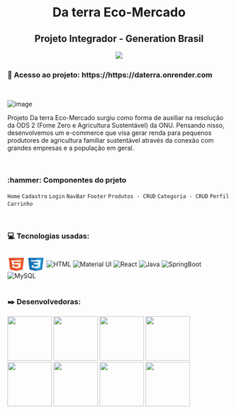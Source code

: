 <h1 align=center> Da terra Eco-Mercado </h1>

<h2 align=center> Projeto Integrador - Generation Brasil </h2>

<p align="center"><img src="http://img.shields.io/static/v1?label=STATUS&message=EM%20DESENVOLVIMENTO&color=GREEN&style=for-the-badge"/></p>

<h3 align=left> 📁 Acesso ao projeto: https://https://daterra.onrender.com </h3>

<br>

![image](https://i.imgur.com/shaVgjI.png)


Projeto Da terra Eco-Mercado surgiu como forma de auxiliar na resolução da ODS 2 (Fome Zero e Agricultura Sustentável) da ONU. Pensando nisso, desenvolvemos um e-commerce que visa gerar renda para pequenos produtores de agricultura familiar sustentável através da conexão com grandes empresas e a população em geral.


<br>

<h3>:hammer: Componentes do prjeto </h3>

  
`Home` 
`Cadastro` 
`Login` 
`NavBar`
`Footer`
`Produtos - CRUD`
`Categoria - CRUD`
`Perfil`
`Carrinho` 

<br>


<h3>💻 Tecnologias usadas: </h3>

<div style="display: inline_block"><br>

  <img align="center" alt="HTML" height="30" width="40" src="https://raw.githubusercontent.com/devicons/devicon/master/icons/html5/html5-original.svg">
  <img align="center" alt="CSS" height="30" width="40" src="https://raw.githubusercontent.com/devicons/devicon/master/icons/css3/css3-original.svg">
  <img align="center" alt="HTML" height="30" width="40" src="https://cdn.jsdelivr.net/gh/devicons/devicon/icons/typescript/typescript-original.svg" />
  <img align="center" alt="Material UI" height="30" width="40" src="https://cdn.jsdelivr.net/gh/devicons/devicon/icons/materialui/materialui-original.svg">
  <img align="center" alt="React" height="30" width="40" src="https://cdn.jsdelivr.net/gh/devicons/devicon/icons/react/react-original.svg">
  <img align="center" alt="Java" height="30" width="40" src="https://user-images.githubusercontent.com/79949781/183263012-f25771dc-17a5-4ea0-9fb3-9c21cb3620cb.png">
  <img align="center" alt="SpringBoot" height="30" width="40" src="https://cdn.jsdelivr.net/gh/devicons/devicon/icons/spring/spring-original.svg">
  <img align="center" alt="MySQL" height="30" width="40" src="https://user-images.githubusercontent.com/79949781/183263082-03faa487-921f-4faf-9a36-3b9bdf186525.png">
</div>

<br>

<h3>✒️ Desenvolvedoras:</h3>

<div>
  <img height="100" width="100" src='https://i.imgur.com/FDMSxlu.png'>
  <img height="100" width="100" src='https://i.imgur.com/VvB5I2x.png'>
  <img height="100" width="100" src='https://i.imgur.com/pqdp4zh.png'>
  <img height="100" width="100" src='https://i.imgur.com/VXyG7VC.png'>
  <img height="100" width="100" src='https://i.imgur.com/ElKpmEl.png'>
  <img height="100" width="100" src='https://i.imgur.com/qXgryjy.png'>
  <img height="100" width="100" src='https://i.imgur.com/N78yBIK.png'>
  <img height="100" width="100" src='https://i.imgur.com/FCFumGj.png'>
</div>
